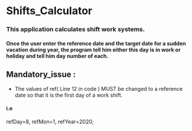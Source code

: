 # Shifts_Calculator
### This application calculates shift work systems.
#### Once the user enter the reference date and the target date for a sudden vacation during year, the program tell him either this day is in work or holiday and tell him day number of each.
## Mandatory_issue :
- The values of ref( Line 12 in code ) MUST be changed to a reference date so that it is the first day of a work shift.
#### i.e
refDay=8, refMon=1, refYear=2020;
